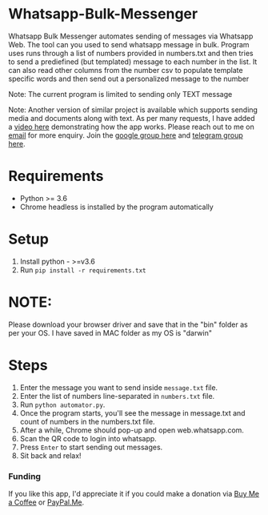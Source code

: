 # Whatsapp-Bulk-Messenger

Whatsapp Bulk Messenger automates sending of messages via Whatsapp Web. The tool can you used to send whatsapp message in bulk. Program uses runs through a list of numbers provided in numbers.txt and then tries to send a prediefined (but templated) message to each number in the list. It can also read other columns from the number csv to populate template specific words and then send out a personalized message to the number

Note: The current program is limited to sending only TEXT message

Note: Another version of similar project is available which supports sending media and documents along with text. As per many requests, I have added a [video here](https://youtu.be/NNkAh5sLEok) demonstrating how the app works. Please reach out to me on [email](mailto:bagrianirudh@gmail.com) for more enquiry. Join the [google group here](https://groups.google.com/g/whatsapp-bulker/) and [telegram group here](https://t.me/whatsapp_bulker).

# Requirements

*  Python >= 3.6
*  Chrome headless is installed by the program automatically

# Setup

1. Install python - >=v3.6
2. Run `pip install -r requirements.txt`

# NOTE: 
Please download your browser driver and save that in the "bin" folder as per your OS. I have saved in MAC folder as my OS is "darwin"

# Steps

1. Enter the message you want to send inside `message.txt` file.
2. Enter the list of numbers line-separated in `numbers.txt` file.
3. Run `python automator.py`.
4. Once the program starts, you'll see the message in message.txt and count of numbers in the numbers.txt file.
5. After a while, Chrome should pop-up and open web.whatsapp.com.
6. Scan the QR code to login into whatsapp.
7. Press `Enter` to start sending out messages.
8. Sit back and relax!

### Funding

If you like this app, I'd appreciate it if you could make a donation via [Buy Me a Coffee](https://www.buymeacoffee.com/anirudhbagri) or [PayPal.Me](https://paypal.me/AnirudhBagri?locale.x=en_GB).
